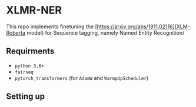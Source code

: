 # XLMR-NER
This repo implements finetuning the [https://arxiv.org/abs/1911.02116](XLM-Roberta model) for Sequence tagging, namely Named Entity Recognition/


## Requirments 
* `python 3.6+`
* `fairseq`
* `pytorch_transformers` (for `AdamW` and `WarmpUpScheduler`)



## Setting up
